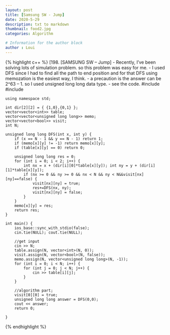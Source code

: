 ```yaml
---
layout: post
title: [Samsung SW - Jump]
date: 2020-5-29
description: txt to markdown
thumbnail: food2.jpg
categories: Algorithm

# Information for the author block
author : Loui
---
```


{% highlight c++ %}
	﻿[198. [SAMSUNG SW – Jump]
	- Recently, I’ve been solving lots of simulation problem. so this problem was easy for me.
	- I used DFS since I had to find all the path to end position and for that DFS using memozation is the easiest way, I think.
	- a precaution is the answer can be 2^63 – 1. so I used unsigned long long data type.
	- see the code.
	#include<iostream>
	#include<vector>
	
	using namespace std;
	
	int dir[2][2] = { {1,0},{0,1} };
	vector<vector<int>> table;
	vector<vector<unsigned long long>> memo;
	vector<vector<bool>> visit;
	int N;
	
	unsigned long long DFS(int x, int y) {
		if (x == N - 1 && y == N - 1) return 1;
		if (memo[x][y] != -1) return memo[x][y];
		if (table[x][y] == 0) return 0;
	
		unsigned long long res = 0;
		for (int i = 0; i < 2; i++) {
			int nx = x + (dir[i][0]*table[x][y]); int ny = y + (dir[i][1]*table[x][y]);
			if (nx >= 0 && ny >= 0 && nx < N && ny < N&&visit[nx][ny]==false) {
				visit[nx][ny] = true;
				res+=DFS(nx, ny);
				visit[nx][ny] = false;
			}
		}
		memo[x][y] = res;
		return res;
	}
	
	int main() {
		ios_base::sync_with_stdio(false);
		cin.tie(NULL); cout.tie(NULL);
	
		//get input
		cin >> N;
		table.assign(N, vector<int>(N, 0));
		visit.assign(N, vector<bool>(N, false));
		memo.assign(N, vector<unsigned long long>(N, -1));
		for (int i = 0; i < N; i++) {
			for (int j = 0; j < N; j++) {
				cin >> table[i][j];
			}
		}
	
		//algorithm part;
		visit[0][0] = true;
		unsigned long long answer = DFS(0,0);
		cout << answer;
		return 0;
	
	}
	
{% endhighlight %}
